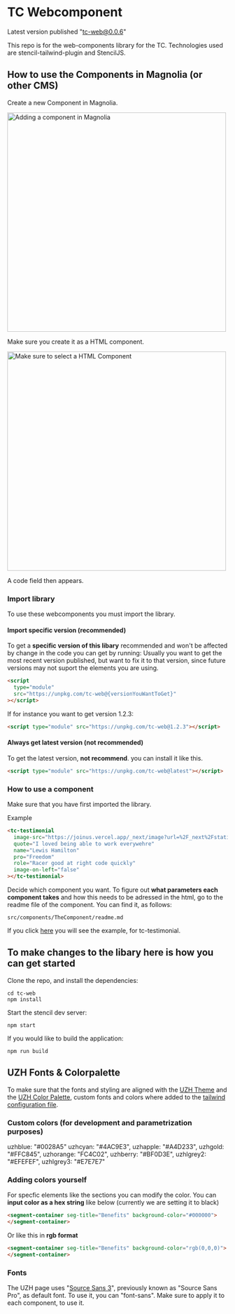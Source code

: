 # TC Webcomponent

Latest version published "tc-web@0.0.6"

This repo is for the web-components library for the TC. Technologies used are stencil-tailwind-plugin and StencilJS.

## How to use the Components in Magnolia (or other CMS)

Create a new Component in Magnolia.

<img src="ReadMeImages\Add_Component_Magnolia.png" alt="Adding a component in Magnolia" width="500"/>

Make sure you create it as a HTML component.

<img src="ReadMeImages\HTML_Select.png" alt="Make sure to select a HTML Component" width="500"/>

A code field then appears.

### Import library

To use these webcomponents you must import the library.

#### Import specific version (recommended)

To get a **specific version of this libary** recommended and won't be affected by change in the code you can get by running:
Usually you want to get the most recent version published, but want to fix it to that version, since future versions may not suport the elements you are using.

```html
<script
  type="module"
  src="https://unpkg.com/tc-web@{versionYouWantToGet}"
></script>
```

If for instance you want to get version 1.2.3:

```html
<script type="module" src="https://unpkg.com/tc-web@1.2.3"></script>
```

#### Always get latest version (not recommended)

To get the latest version, **not recommend**. you can install it like this.

```html
<script type="module" src="https://unpkg.com/tc-web@latest"></script>
```

### How to use a component

Make sure that you have first imported the library.

Example

```html
<tc-testimonial
  image-src="https://joinus.vercel.app/_next/image?url=%2F_next%2Fstatic%2Fmedia%2Fpascal.cd3140df.jpg&w=1920&q=75"
  quote="I loved being able to work everywehre"
  name="Lewis Hamilton"
  pro="Freedom"
  role="Racer good at right code quickly"
  image-on-left="false"
></tc-testimonial>
```

Decide which component you want.
To figure out **what parameters each component takes** and how this needs to be adressed in the html, go to the readme file of the component.
You can find it, as follows:

```
src/components/TheComponent/readme.md
```

If you click [here](src\components\tc-testimonial\readme.md) you will see the example, for tc-testimonial.

## To make changes to the libary here is how you can get started

Clone the repo, and install the dependencies:

```shell
cd tc-web
npm install
```

Start the stencil dev server:

```shell
npm start
```

If you would like to build the application:

```shell
npm run build
```

## UZH Fonts & Colorpalette

To make sure that the fonts and styling are aligned with the [UZH Theme](https://www.frontend.uzh.ch/style/current/)
and the [UZH Color Palette](https://www.cd.uzh.ch/de/elements.html#UZH-Farben), custom fonts and colors where added to the [tailwind configuration file](tailwind.config.js).

### Custom colors (for development and parametrization purposes)

uzhblue: "#0028A5"
uzhcyan: "#4AC9E3",
uzhapple: "#A4D233",
uzhgold: "#FFC845",
uzhorange: "FC4C02",
uzhberry: "#BF0D3E",
uzhlgrey2: "#EFEFEF",
uzhlgrey3: "#E7E7E7"

### Adding colors yourself

For specfic elements like the sections you can modify the color.
You can **input color as a hex string** like below (currently we are setting it to black)

```html
<segment-container seg-title="Benefits" background-color="#000000">
</segment-container>
```

Or like this in **rgb format**

```html
<segment-container seg-title="Benefits" background-color="rgb(0,0,0)">
</segment-container>
```

### Fonts

The UZH page uses "[Source Sans 3](https://fonts.google.com/specimen/Source+Sans+3)", previously known as "Source Sans Pro", as default font.
To use it, you can "font-sans".
Make sure to apply it to each component, to use it.
